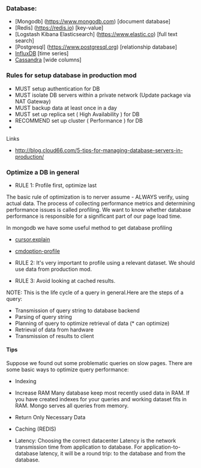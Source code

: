 ### Database:

* [Mongodb] (https://www.mongodb.com) [document database]
* [Redis] (https://redis.io) [key-value]
* [Logstash Kibana Elasticsearch] (https://www.elastic.co) [full text search]
* [Postgresql] (https://www.postgresql.org) [relationship database]
* [InfluxDB](https://influxdata.com/) [time series]
* [Cassandra](https://cassandra.apache.org/) [wide columns]

### Rules for setup database in production mod

* MUST setup authentication for DB
* MUST isolate DB servers within a private network (Update package via NAT Gateway)
* MUST backup data at least once in a day
* MUST set up replica set ( High Availability ) for DB
* RECOMMEND set up cluster ( Performance ) for DB
*

Links

- http://blog.cloud66.com/5-tips-for-managing-database-servers-in-production/

### Optimize a DB in general

* RULE 1: Profile first, optimize last

The basic rule of optimization is to nerver assume - ALWAYS verify, using actual data. The process of collecting performance metrics and determining performance issues is called profiling. We want to know whether database performance is responsible for a significant part of our page load time.

In mongodb we have some useful method to get database profiling

- [cursor.explain](https://docs.mongodb.com/manual/reference/method/cursor.explain/#cursor-explain)

- [cmdoption-profile](https://docs.mongodb.com/manual/reference/program/mongod/#cmdoption-profile)

* RULE 2: It's very important to profile using a relevant dataset. We should use data from production mod.

* RULE 3: Avoid looking at cached results.

NOTE: This is the life cycle of a query in general.Here are the steps of a query:

- Transmission of query string to database backend
- Parsing of query string
- Planning of query to optimize retrieval of data (* can optimize)
- Retrieval of data from hardware
- Transmission of results to client

#### Tips
Suppose we found out some problematic queries on slow pages. There are some basic ways to optimize query performance:

* Indexing
* Increase RAM
Many database keep most recently used data in RAM. If you have created indexes for your queries and working dataset fits in RAM. Mongo serves all queries from memory.
* Return Only Necessary Data

* Caching (REDIS)
* Latency: Choosing the correct datacenter
Latency is the network transmission time from application to database. For application-to-database latency, it will be a round trip: to the database and from the database.
